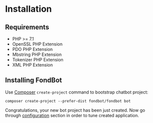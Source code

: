 # Installation

## Requirements
* PHP >= 7.1 
* OpenSSL PHP Extension
* PDO PHP Extension
* Mbstring PHP Extension
* Tokenizer PHP Extension
* XML PHP Extension

## Installing FondBot
Use [Composer](http://getcomposer.org) `create-project` command to bootstrap chatbot project:

    composer create-project --prefer-dist fondbot/fondbot bot

Congratulations, your new bot project has been just created. Now go through [configuration](/configuration) section in order to tune created application.

